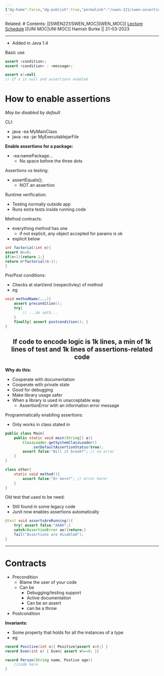 ```yaml
---
{"dg-home":false,"dg-publish":true,"permalink":"/swen-221/swen-assertions/","dgPassFrontmatter":true}
---
```


Related: #
Contents: [[SWEN221/SWEN_MOC\|SWEN_MOC]]
[Lecture Schedule](https://ecs.wgtn.ac.nz/Courses/SWEN221_2023T1/LectureSchedule)
[[UNI MOC\|UNI MOC]]
Hamish Burke || 21-03-2023
***

- Added in Java 1.4

Basic use
```java
assert <condition>;
assert <condition> : <message>;

assert x!=null
// If x is null and assertions enabled
```

# How to enable assertions
*May be disabled by default*

CLI:
- java -ea MyMainClass
- java -ea -jar MyExecutablejarFile

**Enable assertions for a package:**
- -ea:namePackage...
	- No space before the three dots


Assertions vs testing:
- assertEquals();
	- NOT an assertion

Runtime verification:
- Testing normally outside app
- Runs extra tests inside running code

Method contracts:
- everything method has one
	- if not explicit, any object accepted for params is ok
- explicit below
```java
int factorial(int n){
assert n>=0;
if(n<1){return 1;}
return n*factorial(n-1);
}
```


Pre/Post conditions:
- Checks at start/end (respectivley) of method
- eg
```java
void methodName(...){
	assert precondition();
	try{
		// ...do smth...
	}
	finally{ assert postcondition(); }
}
```


<h2 align="center">

If code to encode logic is 1k lines, a min of 1k lines of test and 1k lines of assertions-related code

</h2>


**Why do this:**
- Cooperate with documentation
- Cooperate with private state
- Good for debugging
- Make library usage safer
- When a library is used in unacceptable way
	- AssertionError with an information error message



Programmatically enablling assertions:
- Only works in class stated in
```java
public class Main{
	public static void main(String[] a){
		ClassLoader.getSystemClassLoader()
			.setDefaultAssertionStatus(true);
		assert false:"Will it break?"; // no error
	}
}

class other{
	static void method(){
		assert false:"Or here?"; // error here!
	}
}
```

Old test that used to be need:
- Still found in some legacy code
- Junit now enables assertions automatically
```java
@test void assertsAreRunning(){
	try{ assert false:"AAAH";}
	catch(AssertionError ae){return;}
	fail("Assertions are disabled");
}
```


***

# Contracts
- Precondition
	- Blame the user of your code
	- Can be
		- Debugging/testing support
		- Active documentation
		- Can be an assert
		- can be a throw
- Postcondition


**Invariants:**
- Some property that holds for all the instances of a type
- eg
```java
record Positive(int x){ Positive{assert x>0;} }
record Even(int x) { Even{ assert x%==0; }}

record Person(String name, Postive age){
	//code here
}
```


